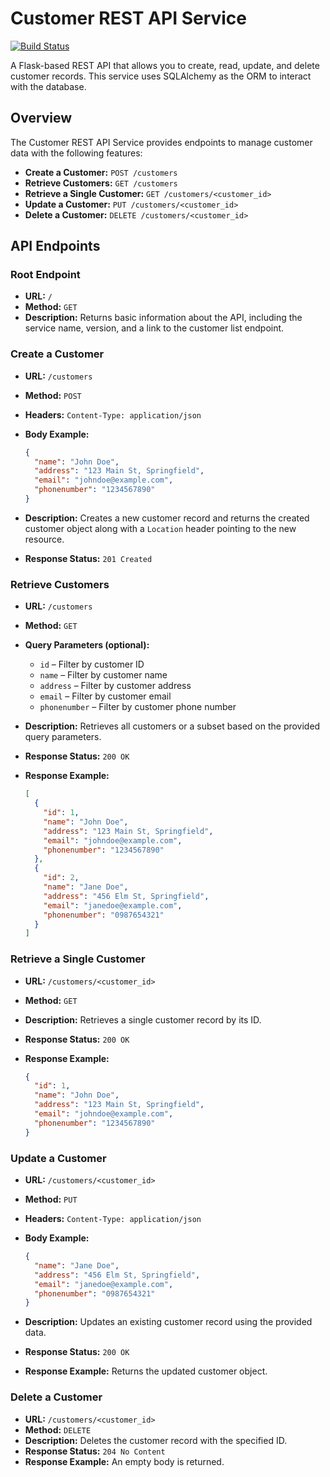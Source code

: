 # Customer REST API Service

[![Build Status](https://github.com/CSCI-GA-2820-SP25-003/customers/actions/workflows/workflow.yml/badge.svg)](https://github.com/CSCI-GA-2820-SP25-003/customers/actions)

A Flask-based REST API that allows you to create, read, update, and delete customer records. This service uses SQLAlchemy as the ORM to interact with the database.

## Overview

The Customer REST API Service provides endpoints to manage customer data with the following features:

- **Create a Customer:** `POST /customers`
- **Retrieve Customers:** `GET /customers`
- **Retrieve a Single Customer:** `GET /customers/<customer_id>`
- **Update a Customer:** `PUT /customers/<customer_id>`
- **Delete a Customer:** `DELETE /customers/<customer_id>`

## API Endpoints

### Root Endpoint

- **URL:** `/`
- **Method:** `GET`
- **Description:** Returns basic information about the API, including the service name, version, and a link to the customer list endpoint.

### Create a Customer

- **URL:** `/customers`
- **Method:** `POST`
- **Headers:** `Content-Type: application/json`
- **Body Example:**

  ```json
  {
    "name": "John Doe",
    "address": "123 Main St, Springfield",
    "email": "johndoe@example.com",
    "phonenumber": "1234567890"
  }
  ```

- **Description:** Creates a new customer record and returns the created customer object along with a `Location` header pointing to the new resource.
- **Response Status:** `201 Created`

### Retrieve Customers

- **URL:** `/customers`
- **Method:** `GET`
- **Query Parameters (optional):**
  - `id` – Filter by customer ID
  - `name` – Filter by customer name
  - `address` – Filter by customer address
  - `email` – Filter by customer email
  - `phonenumber` – Filter by customer phone number

- **Description:** Retrieves all customers or a subset based on the provided query parameters.
- **Response Status:** `200 OK`
- **Response Example:**

  ```json
  [
    {
      "id": 1,
      "name": "John Doe",
      "address": "123 Main St, Springfield",
      "email": "johndoe@example.com",
      "phonenumber": "1234567890"
    },
    {
      "id": 2,
      "name": "Jane Doe",
      "address": "456 Elm St, Springfield",
      "email": "janedoe@example.com",
      "phonenumber": "0987654321"
    }
  ]
  ```

### Retrieve a Single Customer

- **URL:** `/customers/<customer_id>`
- **Method:** `GET`
- **Description:** Retrieves a single customer record by its ID.
- **Response Status:** `200 OK`
- **Response Example:**

  ```json
  {
    "id": 1,
    "name": "John Doe",
    "address": "123 Main St, Springfield",
    "email": "johndoe@example.com",
    "phonenumber": "1234567890"
  }
  ```

### Update a Customer

- **URL:** `/customers/<customer_id>`
- **Method:** `PUT`
- **Headers:** `Content-Type: application/json`
- **Body Example:**

  ```json
  {
    "name": "Jane Doe",
    "address": "456 Elm St, Springfield",
    "email": "janedoe@example.com",
    "phonenumber": "0987654321"
  }
  ```

- **Description:** Updates an existing customer record using the provided data.
- **Response Status:** `200 OK`
- **Response Example:** Returns the updated customer object.

### Delete a Customer

- **URL:** `/customers/<customer_id>`
- **Method:** `DELETE`
- **Description:** Deletes the customer record with the specified ID.
- **Response Status:** `204 No Content`
- **Response Example:** An empty body is returned.
